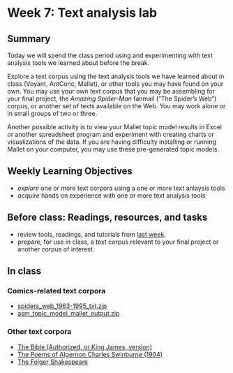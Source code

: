 # Week 7: Text analysis lab

## Summary
Today we will spend the class period using and experimenting with text analysis tools we learned about before the break.

Explore a text corpus using the text analysis tools we have learned about in class (Voyant, AntConc, Mallet), or other tools you may have found on your own. You may use your own text corpus that you may be assembling for your final project, the _Amazing Spider-Man_ fanmail (“The Spider’s Web”) corpus, or another set of texts available on the Web. You may work alone or in small groups of two or three. 

Another possible activity is to view your Mallet topic model results in Excel or another spreadsheet program and experiment with creating charts or visualizations of the data. If you are having difficulty installing or running Mallet on your computer, you may use these pre-generated topic models.

## Weekly Learning Objectives

- *explore* one or more text corpora using a one or more text anlaysis tools
- *acquire* hands on experience with one or more text analysis tools
 
## Before class: Readings, resources, and tasks
- review tools, readings, and tutorials from [last week](week06.md).
- prepare, for use in class, a text corpus relevant to your final project or another corpus of interest. 
 
## In class
### Comics-related text corpora
- [spiders_web_1963-1995_txt.zip](https://iu.instructure.com/files/149239570/download?download_frd=1)
- [asm_topic_model_mallet_output.zip](https://iu.instructure.com/files/149239594/download?download_frd=1)

### Other text corpora
- [The Bible (Authorized, or King James, version)]()
- [The Poems of Algernon Charles Swinburne (1904)]()
- [The Folger Shakespeare](https://shakespeare.folger.edu/downloads/txt/shakespeares-works_TXT_FolgerShakespeare.zip)